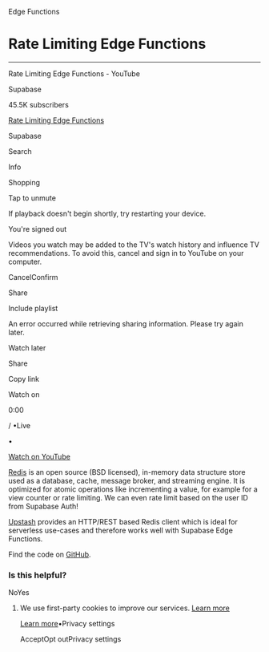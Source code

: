 Edge Functions

# Rate Limiting Edge Functions

* * *

Rate Limiting Edge Functions - YouTube

Supabase

45.5K subscribers

[Rate Limiting Edge Functions](https://www.youtube.com/watch?v=o4ooiE-SdUg)

Supabase

Search

Info

Shopping

Tap to unmute

If playback doesn't begin shortly, try restarting your device.

You're signed out

Videos you watch may be added to the TV's watch history and influence TV recommendations. To avoid this, cancel and sign in to YouTube on your computer.

CancelConfirm

Share

Include playlist

An error occurred while retrieving sharing information. Please try again later.

Watch later

Share

Copy link

Watch on

0:00

/ •Live

•

[Watch on YouTube](https://www.youtube.com/watch?v=o4ooiE-SdUg "Watch on YouTube")

[Redis](https://redis.io/docs/about/) is an open source (BSD licensed), in-memory data structure store used as a database, cache, message broker, and streaming engine. It is optimized for atomic operations like incrementing a value, for example for a view counter or rate limiting. We can even rate limit based on the user ID from Supabase Auth!

[Upstash](https://upstash.com/) provides an HTTP/REST based Redis client which is ideal for serverless use-cases and therefore works well with Supabase Edge Functions.

Find the code on [GitHub](https://github.com/supabase/supabase/tree/master/examples/edge-functions/supabase/functions/upstash-redis-ratelimit).

### Is this helpful?

NoYes

1. We use first-party cookies to improve our services. [Learn more](https://supabase.com/privacy#8-cookies-and-similar-technologies-used-on-our-european-services)



   [Learn more](https://supabase.com/privacy#8-cookies-and-similar-technologies-used-on-our-european-services)•Privacy settings





   AcceptOpt outPrivacy settings